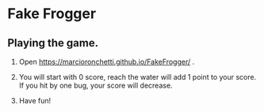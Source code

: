 # Fake Frogger

## Playing the game.

1. Open https://marcioronchetti.github.io/FakeFrogger/ .

2. You will start with 0 score, reach the water will add 1 point to your score. If you hit by one bug, your score will decrease.

3. Have fun!


